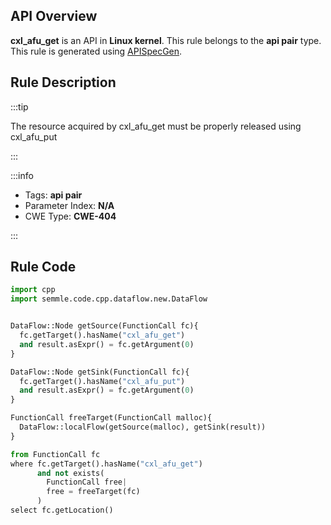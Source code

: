 ---
---


## API Overview
**cxl_afu_get** is an API in **Linux kernel**. This rule belongs to the **api pair** type. This rule is generated using [APISpecGen](../../tools/APISpecGen).
## Rule Description

:::tip

The resource acquired by cxl_afu_get must be properly released using cxl_afu_put

:::

:::info

- Tags: **api pair**
- Parameter Index: **N/A**
- CWE Type: **CWE-404**

:::

## Rule Code
```python
import cpp
import semmle.code.cpp.dataflow.new.DataFlow


DataFlow::Node getSource(FunctionCall fc){
  fc.getTarget().hasName("cxl_afu_get")
  and result.asExpr() = fc.getArgument(0)
}

DataFlow::Node getSink(FunctionCall fc){
  fc.getTarget().hasName("cxl_afu_put")
  and result.asExpr() = fc.getArgument(0)
}

FunctionCall freeTarget(FunctionCall malloc){
  DataFlow::localFlow(getSource(malloc), getSink(result))
}

from FunctionCall fc
where fc.getTarget().hasName("cxl_afu_get")
      and not exists(
        FunctionCall free| 
        free = freeTarget(fc)
      )
select fc.getLocation()

    
```